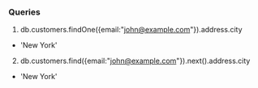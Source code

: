 ### Queries

1. db.customers.findOne({email:"john@example.com"}).address.city
- 'New York'
2. db.customers.find({email:"john@example.com"}).next().address.city
- 'New York'
